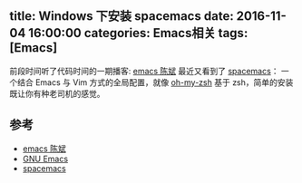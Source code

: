 title: Windows 下安装 spacemacs
date: 2016-11-04 16:00:00
categories: Emacs相关
tags: [Emacs]
---



前段时间听了代码时间的一期播客: [emacs 陈斌](https://codetimecn.com/episodes/emacs) 最近又看到了 [spacemacs](http://spacemacs.org/)： 一个结合 Emacs 与 Vim 方式的全局配置，就像 [oh-my-zsh](http://ohmyz.sh/) 基于 zsh，简单的安装既让你有种老司机的感觉。<!--more-->



## 参考
- [emacs 陈斌](https://codetimecn.com/episodes/emacs)
- [GNU Emacs](https://www.gnu.org/software/emacs/)
- [spacemacs](http://spacemacs.org/)
